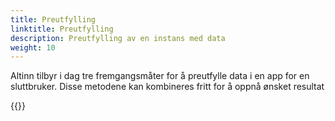 ```yaml
---
title: Preutfylling
linktitle: Preutfylling
description: Preutfylling av en instans med data
weight: 10
---
```

Altinn tilbyr i dag tre fremgangsmåter for å preutfylle data i en app for en sluttbruker.
Disse metodene kan kombineres fritt for å oppnå ønsket resultat

{{<children>}}
